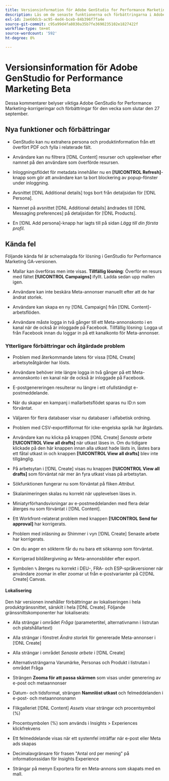 ```yaml
---
title: Versionsinformation för Adobe GenStudio for Performance Marketing Beta
description: Läs om de senaste funktionerna och förbättringarna i Adobe GenStudio for Performance Marketing.
exl-id: 2ae60dcb-ac95-4ed4-bceb-84b396f7fa4e
source-git-commit: c95a99d4fa8030a35b7fe3690235102e1827422f
workflow-type: tm+mt
source-wordcount: '592'
ht-degree: 0%

---
```


# Versionsinformation för Adobe GenStudio for Performance Marketing Beta

Dessa kommentarer belyser viktiga Adobe GenStudio for Performance Marketing-korrigeringar och förbättringar för den vecka som slutar den 27 september.

## Nya funktioner och förbättringar

* GenStudio kan nu extrahera persona och produktinformation från ett överfört PDF och fylla i relaterade fält. <!-- GS-3806 -->

* Användare kan nu filtrera [!DNL Content] resurser och upplevelser efter namnet på den användare som överförde resursen. <!-- GS-1808 -->

* Inloggningsflödet för metadata innehåller nu en **[!UICONTROL Refresh]**-knapp som gör att användare kan ta bort blockering av popup-fönster under inloggning.

* Avsnittet [!DNL Additional details] togs bort från detaljsidan för [!DNL Persona]. <!-- GS-5133 5134 -->

* Namnet på avsnittet [!DNL Additional details] ändrades till [!DNL Messaging preferences] på detaljsidan för [!DNL Products]. <!-- GS-5133 5134 -->

* En [!DNL Add persona]-knapp har lagts till på sidan _Lägg till din första profil_. <!-- GS-5132 -->

## Kända fel

Följande kända fel är schemalagda för lösning i GenStudio for Performance Marketing GA-versionen.

* Mallar kan överföras men inte visas. **Tillfällig lösning**: Överför en resurs med fältet **[!UICONTROL Campaigns]** ifyllt. Ladda sedan upp mallen igen. <!-- GS-4815 5650-->

* Användare kan inte beskära Meta-annonser manuellt efter att de har ändrat storlek. <!-- GS-5871 -->

* Användare kan skapa en ny [!DNL Campaign] från [!DNL Content]-arbetsflöden. <!-- GS-5650 -->

* Användare måste logga in två gånger till ett Meta-annonskonto i en kanal när de också är inloggade på Facebook. Tillfällig lösning: Logga ut från Facebook innan du loggar in på ett kanalkonto för Meta-annonser. <!-- GS-3009 -->

### Ytterligare förbättringar och åtgärdade problem

* Problem med återkommande latens för vissa [!DNL Create] arbetsyteåtgärder har lösts. <!-- GS-5203 -->

* Användare behöver inte längre logga in två gånger på ett Meta-annonskonto i en kanal när de också är inloggade på Facebook. <!-- GS-4806 -->

* E-postgenereringen resulterar nu längre i ett ofullständigt e-postmeddelande. <!-- GS-5209 -->

* När du skapar en kampanj i mallarbetsflödet sparas nu ID:n som förväntat.  <!-- GS-4923 -->

* Väljaren för flera databaser visar nu databaser i alfabetisk ordning. <!-- GS-5553 -->

* Problem med CSV-exportfilformat för icke-engelska språk har åtgärdats. <!-- GS-5141 -->

* Användare kan nu klicka på knappen [!DNL Create] _Senaste arbete_ **[!UICONTROL View all drafts]** när utkast läses in. Om du tidigare klickade på den här knappen innan alla utkast hade lästs in, lästes bara ett fåtal utkast in och knappen **[!UICONTROL View all drafts]** blev inte tillgänglig. <!-- GS-3938 -->

* På arbetsytan i [!DNL Create] visas nu knappen **[!UICONTROL View all drafts]** som förväntat när mer än fyra utkast visas på arbetsytan. <!-- GS-5588 -->

* Sökfunktionen fungerar nu som förväntat på fliken _Attribut_. <!-- GS-5658 -->

* Skalanimeringen skalas nu korrekt när upplevelsen läses in. <!-- GS-5574 -->

* Miniatyrförhandsvisningar av e-postmeddelanden med flera delar återges nu som förväntat i [!DNL Content]. <!-- GS-5258 -->

* Ett Workfront-relaterat problem med knappen **[!UICONTROL Send for approval]** har korrigerats. <!-- GS-5847 -->

* Problem med inläsning av Shimmer i vyn [!DNL Create] Senaste arbete har korrigerats. <!-- GS-5589 -->

* Om du anger en sökterm får du nu bara ett sökanrop som förväntat.  <!-- GS-2999 -->

* Korrigerad bildåtergivning av Meta-annonsbilder efter export. <!-- GS-5749 -->

* Symbolen `%` återges nu korrekt i DEU-, FRA- och ESP-språkversioner när användare zoomar in eller zoomar ut från e-postvarianter på C[!DNL Create] Canvas. <!-- GS-5007 -->


#### Lokalisering

Den här versionen innehåller förbättringar av lokaliseringen i hela produktgränssnittet, särskilt i hela [!DNL Create]. Följande gränssnittskomponenter har lokaliserats: <!-- GS-5295 -->

* Alla strängar i området _Fråga_ (parametertitel, alternativnamn i listrutan och platshållartext) <!-- GS-5027 -->

* Alla strängar i fönstret _Ändra storlek_ för genererade Meta-annonser i [!DNL Create] <!-- GS-5035 -->

* Alla strängar i området _Senaste arbete_ i [!DNL Create] <!-- GS-5037 -->

* Alternativsträngarna Varumärke, Personas och Produkt i listrutan i området Fråga <!-- GS-5293 -->

* Strängen **Zooma för att passa skärmen** som visas under generering av e-post och metaannonser <!-- GS-5063 -->

* Datum- och tidsformat, strängen **Namnlöst utkast** och felmeddelanden i e-post- och metaannonsnamn <!-- GS-5023 5022 5048-->

* Flikgalleriet [!DNL Content] _Assets_ visar strängar och procentsymbol (%) <!-- GS-4983 4984-->

* Procentsymbolen (%) som används i Insights > Experiences klickfrekvens <!-- GS-4279 -->

* Ett felmeddelande visas när ett systemfel inträffar när e-post eller Meta ads skapas <!-- GS-5061 -->

* Decimalavgränsare för frasen &quot;Antal ord per mening&quot; på informationssidan för Insights Experience <!-- GS-4986 -->

* Strängar på menyn Exportera för en Meta-annons som skapats med en mall. <!-- GS-5031 -->

